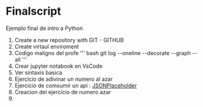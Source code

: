 # Finalscript
Ejemplo final de intro a Python


1. Create a new repository with GIT - GITHUB
2. Create virtaul enviroment
3. Codigo maligno del profe
''' bash
git log --oneline --decorate --graph --all
'''
4. Crear jupyter notabook en VsCode
5. Ver sintaxis basica
6. Ejercicio de adivinar un numero al azar
7. Ejercicio de comsumir un api : [JSONPlaceholder](https://jsonplaceholder.typicode.com/)
8. Creacion del ejercicio de numero azar
9. 